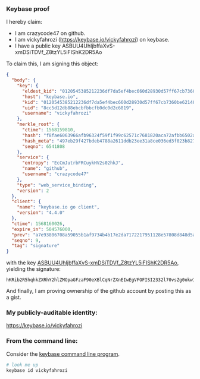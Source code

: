 ### Keybase proof

I hereby claim:

  * I am crazycode47 on github.
  * I am vickyfahrozi (https://keybase.io/vickyfahrozi) on keybase.
  * I have a public key ASBUU4UhIjbffaXvS-xmDSiTDVf_Z8tzYL5iFIShK2DR5Ao

To claim this, I am signing this object:

```json
{
  "body": {
    "key": {
      "eldest_kid": "0120545385212236df7da5ef4bec660d28930d57ff67cb7360be621484a12b60d1e40a",
      "host": "keybase.io",
      "kid": "0120545385212236df7da5ef4bec660d28930d57ff67cb7360be621484a12b60d1e40a",
      "uid": "8cc5d12db88ebcbfbbcfb0dc0d2c6819",
      "username": "vickyfahrozi"
    },
    "merkle_root": {
      "ctime": 1568159810,
      "hash": "f8fae6063966afb96324f59f1f99c62571c7681820aca72afbb6502a3490b302dd6d58a98f2bd08a943b4fb0c9f7a19b2da4ee06b7b0d803bd23f263a29ce211",
      "hash_meta": "497eb29f427bdeb4788a2611ddb23ee31a8ce036ed3f023b827a0dcd12f61e91",
      "seqno": 6541808
    },
    "service": {
      "entropy": "EcCmJutrbFRCuykHV2s02hkJ",
      "name": "github",
      "username": "crazycode47"
    },
    "type": "web_service_binding",
    "version": 2
  },
  "client": {
    "name": "keybase.io go client",
    "version": "4.4.0"
  },
  "ctime": 1568160026,
  "expire_in": 504576000,
  "prev": "a7e93806708a59055b1af9734b4b17e2da7172217951128e57808d848d5a0bb6",
  "seqno": 9,
  "tag": "signature"
}
```

with the key [ASBUU4UhIjbffaXvS-xmDSiTDVf_Z8tzYL5iFIShK2DR5Ao](https://keybase.io/vickyfahrozi), yielding the signature:

```
hKRib2R5hqhkZXRhY2hlZMOpaGFzaF90eXBlCqNrZXnEIwEgVFOFISI2332l70vsZg0okw1X/2fLc2C+YhSEoStg0eQKp3BheWxvYWTESpcCCcQgp+k4BnCKWQVbGvlzS0sX4tpxciF5URKOV4CNhI1aC7bEID4r4KN43yxPSFAYUcxuM7fPfZ/lUwkruUNGHopF05dYAgHCo3NpZ8RA/rIBO4NndzTdj8FrH1174LJaGB2/EYhteI0XuMzhXKmtKd5oPhARpi9IA8gme2mYlshQAMSInuTEi9AsLghjB6hzaWdfdHlwZSCkaGFzaIKkdHlwZQildmFsdWXEIFlS4OA2fqsT+FXHJ/RoCIb0jLsDKCk4qXvB1tMnAyi2o3RhZ80CAqd2ZXJzaW9uAQ==

```

And finally, I am proving ownership of the github account by posting this as a gist.

### My publicly-auditable identity:

https://keybase.io/vickyfahrozi

### From the command line:

Consider the [keybase command line program](https://keybase.io/download).

```bash
# look me up
keybase id vickyfahrozi
```
